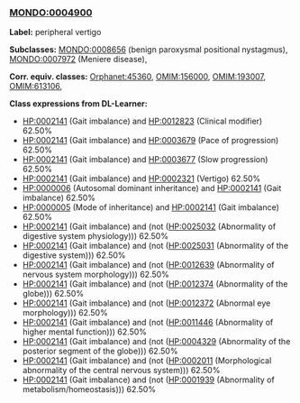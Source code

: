 
### [MONDO:0004900](http://purl.obolibrary.org/obo/MONDO_0004900)
**Label:** peripheral vertigo

**Subclasses:** [MONDO:0008656](http://purl.obolibrary.org/obo/MONDO_0008656) (benign paroxysmal positional nystagmus), [MONDO:0007972](http://purl.obolibrary.org/obo/MONDO_0007972) (Meniere disease), 

**Corr. equiv. classes:** [Orphanet:45360](http://www.orpha.net/ORDO/Orphanet_45360), [OMIM:156000](http://purl.obolibrary.org/obo/OMIM_156000), [OMIM:193007](http://purl.obolibrary.org/obo/OMIM_193007), [OMIM:613106](http://purl.obolibrary.org/obo/OMIM_613106), 

**Class expressions from DL-Learner:**

- [HP:0002141](http://purl.obolibrary.org/obo/HP_0002141) (Gait imbalance) and [HP:0012823](http://purl.obolibrary.org/obo/HP_0012823) (Clinical modifier) 62.50%
- [HP:0002141](http://purl.obolibrary.org/obo/HP_0002141) (Gait imbalance) and [HP:0003679](http://purl.obolibrary.org/obo/HP_0003679) (Pace of progression) 62.50%
- [HP:0002141](http://purl.obolibrary.org/obo/HP_0002141) (Gait imbalance) and [HP:0003677](http://purl.obolibrary.org/obo/HP_0003677) (Slow progression) 62.50%
- [HP:0002141](http://purl.obolibrary.org/obo/HP_0002141) (Gait imbalance) and [HP:0002321](http://purl.obolibrary.org/obo/HP_0002321) (Vertigo) 62.50%
- [HP:0000006](http://purl.obolibrary.org/obo/HP_0000006) (Autosomal dominant inheritance) and [HP:0002141](http://purl.obolibrary.org/obo/HP_0002141) (Gait imbalance) 62.50%
- [HP:0000005](http://purl.obolibrary.org/obo/HP_0000005) (Mode of inheritance) and [HP:0002141](http://purl.obolibrary.org/obo/HP_0002141) (Gait imbalance) 62.50%
- [HP:0002141](http://purl.obolibrary.org/obo/HP_0002141) (Gait imbalance) and (not ([HP:0025032](http://purl.obolibrary.org/obo/HP_0025032) (Abnormality of digestive system physiology))) 62.50%
- [HP:0002141](http://purl.obolibrary.org/obo/HP_0002141) (Gait imbalance) and (not ([HP:0025031](http://purl.obolibrary.org/obo/HP_0025031) (Abnormality of the digestive system))) 62.50%
- [HP:0002141](http://purl.obolibrary.org/obo/HP_0002141) (Gait imbalance) and (not ([HP:0012639](http://purl.obolibrary.org/obo/HP_0012639) (Abnormality of nervous system morphology))) 62.50%
- [HP:0002141](http://purl.obolibrary.org/obo/HP_0002141) (Gait imbalance) and (not ([HP:0012374](http://purl.obolibrary.org/obo/HP_0012374) (Abnormality of the globe))) 62.50%
- [HP:0002141](http://purl.obolibrary.org/obo/HP_0002141) (Gait imbalance) and (not ([HP:0012372](http://purl.obolibrary.org/obo/HP_0012372) (Abnormal eye morphology))) 62.50%
- [HP:0002141](http://purl.obolibrary.org/obo/HP_0002141) (Gait imbalance) and (not ([HP:0011446](http://purl.obolibrary.org/obo/HP_0011446) (Abnormality of higher mental function))) 62.50%
- [HP:0002141](http://purl.obolibrary.org/obo/HP_0002141) (Gait imbalance) and (not ([HP:0004329](http://purl.obolibrary.org/obo/HP_0004329) (Abnormality of the posterior segment of the globe))) 62.50%
- [HP:0002141](http://purl.obolibrary.org/obo/HP_0002141) (Gait imbalance) and (not ([HP:0002011](http://purl.obolibrary.org/obo/HP_0002011) (Morphological abnormality of the central nervous system))) 62.50%
- [HP:0002141](http://purl.obolibrary.org/obo/HP_0002141) (Gait imbalance) and (not ([HP:0001939](http://purl.obolibrary.org/obo/HP_0001939) (Abnormality of metabolism/homeostasis))) 62.50%


